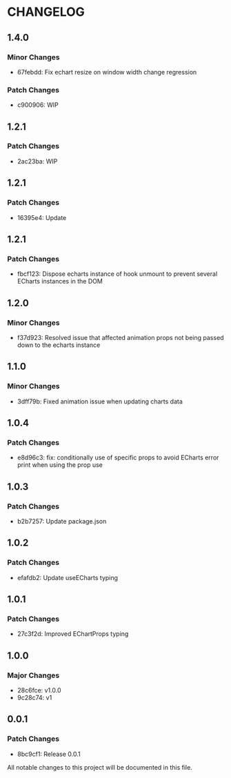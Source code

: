 # CHANGELOG

## 1.4.0

### Minor Changes

- 67febdd: Fix echart resize on window width change regression

### Patch Changes

- c900906: WIP

## 1.2.1

### Patch Changes

- 2ac23ba: WIP

## 1.2.1

### Patch Changes

- 16395e4: Update

## 1.2.1

### Patch Changes

- fbcf123: Dispose echarts instance of hook unmount to prevent several ECharts instances in the DOM

## 1.2.0

### Minor Changes

- f37d923: Resolved issue that affected animation props not being passed down to
  the echarts instance

## 1.1.0

### Minor Changes

- 3dff79b: Fixed animation issue when updating charts data

## 1.0.4

### Patch Changes

- e8d96c3: fix: conditionally use of specific props to avoid ECharts error print
  when using the prop use

## 1.0.3

### Patch Changes

- b2b7257: Update package.json

## 1.0.2

### Patch Changes

- efafdb2: Update useECharts typing

## 1.0.1

### Patch Changes

- 27c3f2d: Improved EChartProps typing

## 1.0.0

### Major Changes

- 28c6fce: v1.0.0
- 9c28c74: v1

## 0.0.1

### Patch Changes

- 8bc9cf1: Release 0.0.1

All notable changes to this project will be documented in this file.
